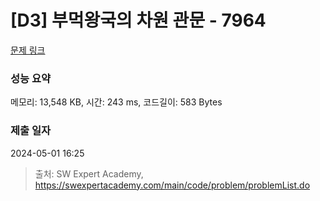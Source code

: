 # [D3] 부먹왕국의 차원 관문 - 7964 

[문제 링크](https://swexpertacademy.com/main/code/problem/problemDetail.do?contestProbId=AWuSgKpqmooDFASy) 

### 성능 요약

메모리: 13,548 KB, 시간: 243 ms, 코드길이: 583 Bytes

### 제출 일자

2024-05-01 16:25



> 출처: SW Expert Academy, https://swexpertacademy.com/main/code/problem/problemList.do